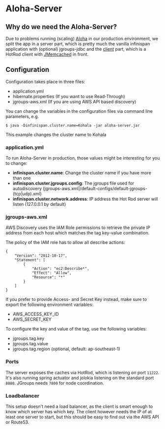 # Aloha-Server

## Why do we need the Aloha-Server?

Due to problems running (scaling) [Aloha](https://github.com/zalora/aloha "Aloha") in our
production environment, we split the app in a server part, which is pretty much the vanilla
infinispan application with (optional) jgroups-jdbc and the [client](https://gitlab.com/wolframite/aloha-client "Aloha-Client")
part, which is a HotRod client with [JMemcached](https://github.com/zalora/jmemcached "JMemcached")
in front.

## Configuration

Configuration takes place in three files:

- application.yml
- hibernate.properties (If you want to use Read-Through)
- jgroups-aws.xml (If you are using AWS API based discovery)

You can change the variables in the configuration files via command line parameters, e.g.

`$ java -Dinfinispan.cluster.name=Kohala -jar aloha-server.jar`

This example changes the cluster name to Kohala

### application.yml

To run Aloha-Server in production, those values might be interesting for you to change:

- **infinispan.cluster.name**: Change the cluster name if you have more than one
- **infinispan.cluster.jgroups.config**: The jgroups file used for autodiscovery (jgroups-aws.xml|/default-configs/default-jgroups-(tcp|udp).xml)
- **infinispan.cluster.network.address**: IP address the Hot Rod server will listen (127.0.0.1 by default)

### jgroups-aws.xml

AWS Discovery uses the IAM Role permissions to retrieve the private IP address from each host which matches the tag
key-value combination.

The policy of the IAM role has to allow all describe actions:

```
{
    "Version": "2012-10-17",
    "Statement": [
        {
            "Action": "ec2:Describe*",
            "Effect": "Allow",
            "Resource": "*"
        }
    ]
}
```

If you prefer to provide Access- and Secret Key instead, make sure to export the following environment variables:
- AWS_ACCESS_KEY_ID
- AWS_SECRET_KEY


To configure the key and value of the tag, use the following variables:

- jgroups.tag.key
- jgroups.tag.value
- jgroups.tag.region (optional, default: ap-southeast-1)

### Ports

The server exposes the caches via HotRod, which is listening on port `11222`. It's also running spring actuator 
and jolokia listening on the standard port `8080`. JGroups needs `7800` for node coordination.

### Loadbalancer

This setup doesn't need a load balancer, as the client is smart enough to know which server has which key.
The client however needs the IP of at least one server to start, but this should be easy to find out via the
AWS API or Route53.
